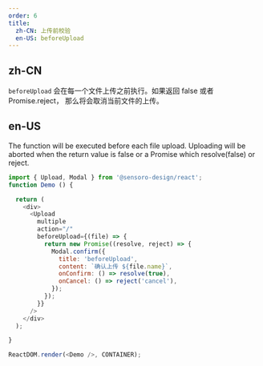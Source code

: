 ```yaml
---
order: 6
title:
  zh-CN: 上传前校验
  en-US: beforeUpload
---
```


## zh-CN
`beforeUpload` 会在每一个文件上传之前执行。如果返回 false 或者 Promise.reject， 那么将会取消当前文件的上传。

## en-US
The function will be executed before each file upload. Uploading will be aborted when the return value is false or a Promise which resolve(false) or reject.


```js
import { Upload, Modal } from '@sensoro-design/react';
function Demo () {

  return (
    <div>
      <Upload
        multiple
        action="/"
        beforeUpload={(file) => {
          return new Promise((resolve, reject) => {
            Modal.confirm({
              title: 'beforeUpload',
              content: `确认上传 ${file.name}`,
              onConfirm: () => resolve(true),
              onCancel: () => reject('cancel'),
            });
          });
        }}
      />
    </div>
  );

}

ReactDOM.render(<Demo />, CONTAINER);
```
